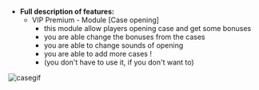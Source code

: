 * **Full description of features:**   
  - VIP Premium - Module [Case opening]
    - this module allow players opening case and get some bonuses
    - you are able change the bonuses from the cases
    - you are able to change sounds of opening
    - you are able to add more cases !
    - (you don't have to use it, if you don't want to)

![casegif](https://user-images.githubusercontent.com/64224908/125936402-799d8a13-c557-43f7-94e8-d7643933006e.gif)
